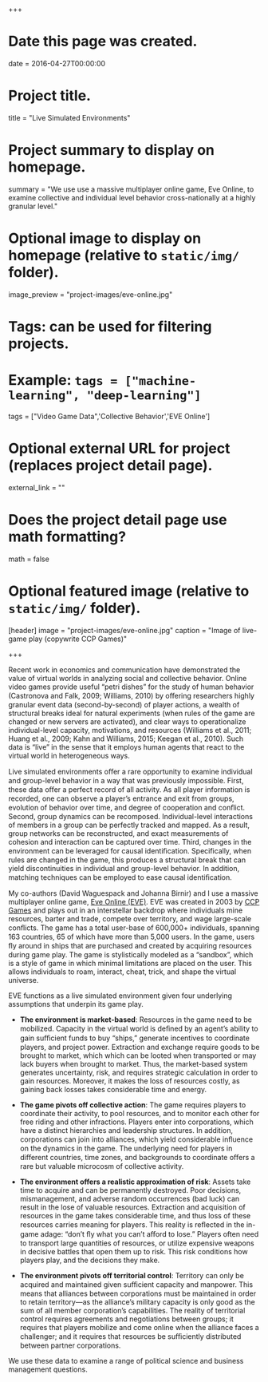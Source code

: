 +++
# Date this page was created.
date = 2016-04-27T00:00:00

# Project title.
title = "Live Simulated Environments"

# Project summary to display on homepage.
summary = "We use use a massive multiplayer online game, Eve Online, to examine collective and individual level behavior cross-nationally at a highly granular level."

# Optional image to display on homepage (relative to `static/img/` folder).
image_preview = "project-images/eve-online.jpg"

# Tags: can be used for filtering projects.
# Example: `tags = ["machine-learning", "deep-learning"]`
tags = ["Video Game Data",'Collective Behavior','EVE Online']

# Optional external URL for project (replaces project detail page).
external_link = "" 

# Does the project detail page use math formatting?
math = false

# Optional featured image (relative to `static/img/` folder).
[header]
image = "project-images/eve-online.jpg"
caption = "Image of live-game play (copywrite CCP Games)"

+++

Recent work in economics and communication have demonstrated the value of virtual worlds in analyzing social and collective behavior. Online video games provide useful “petri dishes” for the study of human behavior (Castronova and Falk, 2009; Williams, 2010) by oﬀering researchers highly granular event data (second-by-second) of player actions, a wealth of structural breaks ideal for natural experiments (when rules of the game are changed or new servers are activated), and clear ways to operationalize individual-level capacity, motivations, and resources (Williams et al., 2011; Huang et al., 2009; Kahn and Williams, 2015; Keegan et al., 2010). Such data is “live” in the sense that it employs human agents that react to the virtual world in heterogeneous ways.

Live simulated environments oﬀer a rare opportunity to examine individual and group-level behavior in a way that was previously impossible. First, these data oﬀer a perfect record of all activity. As all player information is recorded, one can observe a player’s entrance and exit from groups, evolution of behavior over time, and degree of cooperation and conﬂict. Second, group dynamics can be recomposed. Individual-level interactions of members in a group can be perfectly tracked and mapped. As a result, group networks can be reconstructed, and exact measurements of cohesion and interaction can be captured over time. Third, changes in the environment can be leveraged for causal identiﬁcation. Specifically, when rules are changed in the game, this produces a structural break that can yield discontinuities in individual and group-level behavior. In addition, matching techniques can be employed to ease causal identiﬁcation.

My co-authors (David Waguespack and Johanna Birnir) and I use a massive multiplayer online game, [Eve Online (EVE)](https://www.eveonline.com/). EVE was created in 2003 by [CCP Games](https://www.ccpgames.com/) and plays out in an interstellar backdrop where individuals mine resources, barter and trade, compete over territory, and wage large-scale conﬂicts. The game has a total user-base of 600,000+ individuals, spanning 163 countries, 65 of which have more than 5,000 users. In the game, users ﬂy around in ships that are purchased and created by acquiring resources during game play. The game is stylistically modeled as a “sandbox”, which is a style of game in which minimal limitations are placed on the user. This allows individuals to roam, interact, cheat, trick, and shape the virtual universe. 

EVE functions as a live simulated environment given four underlying assumptions that underpin its game play. 

- **The environment is market-based**: Resources in the game need to be mobilized. Capacity in the virtual world is deﬁned by an agent’s ability to gain suﬃcient funds to buy “ships,” generate incentives to coordinate players, and project power. Extraction and exchange require goods to be brought to market, which which can be looted when transported or may lack buyers when brought to market. Thus, the market-based system generates uncertainty, risk, and requires strategic calculation in order to gain resources. Moreover, it makes the loss of resources costly, as gaining back losses takes considerable time and energy.

- **The game pivots off collective action**: The game requires players to coordinate their activity, to pool resources, and to monitor each other for free riding and other infractions. Players enter into corporations, which have a distinct hierarchies and leadership structures. In addition, corporations can join into alliances, which yield considerable inﬂuence on the dynamics in the game. The underlying need for players in diﬀerent countries, time zones, and backgrounds to coordinate oﬀers a rare but valuable microcosm of collective activity.

- **The environment offers a realistic approximation of risk**: Assets take time to acquire and can be permanently destroyed. Poor decisions, mismanagement, and adverse random occurrences (bad luck) can result in the lose of valuable resources. Extraction and acquisition of resources in the game takes considerable time, and thus loss of these resources carries meaning for players. This reality is reﬂected in the in-game adage: “don’t ﬂy what you can’t aﬀord to lose.” Players often need to transport large quantities of resources, or utilize expensive weapons in decisive battles that open them up to risk. This risk conditions how players play, and the decisions they make.

- **The environment pivots off territorial control**: Territory can only be acquired and maintained given suﬃcient capacity and manpower. This means that alliances between corporations must be maintained in order to retain territory—as the alliance’s military capacity is only good as the sum of all member corporation’s capabilities. The reality of territorial control requires agreements and negotiations between groups; it requires that players mobilize and come online when the alliance faces a challenger; and it requires that resources be suﬃciently distributed between partner corporations.

We use these data to examine a range of political science and business management questions.  